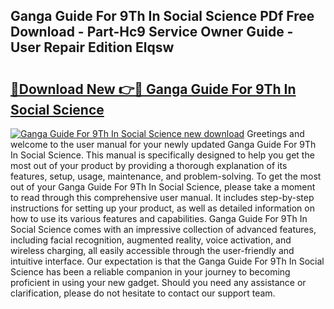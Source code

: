 ## Ganga Guide For 9Th In Social Science PDf Free Download - Part-Hc9 Service Owner Guide - User Repair Edition Elqsw

# <h2><a href="http://bc76209.oget.top/?id=Ganga+Guide+For+9Th+In+Social+Science">🔗Download New 👉🔴 Ganga Guide For 9Th In Social Science</a></h2>

[![Ganga Guide For 9Th In Social Science new download](https://i.imgur.com/5g1atiW.png)](http://bc76209.oget.top/?id=Ganga+Guide+For+9Th+In+Social+Science)
Greetings and welcome to the user manual for your newly updated Ganga Guide For 9Th In Social Science. This manual is specifically designed to help you get the most out of your product by providing a thorough explanation of its features, setup, usage, maintenance, and problem-solving. To get the most out of your Ganga Guide For 9Th In Social Science, please take a moment to read through this comprehensive user manual. It includes step-by-step instructions for setting up your product, as well as detailed information on how to use its various features and capabilities. Ganga Guide For 9Th In Social Science comes with an impressive collection of advanced features, including facial recognition, augmented reality, voice activation, and wireless charging, all easily accessible through the user-friendly and intuitive interface. Our expectation is that the Ganga Guide For 9Th In Social Science has been a reliable companion in your journey to becoming proficient in using your new gadget. Should you need any assistance or clarification, please do not hesitate to contact our support team.
